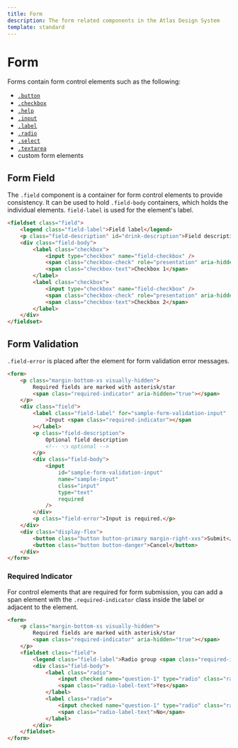 ```yaml
---
title: Form
description: The form related components in the Atlas Design System
template: standard
---
```


# Form

Forms contain form control elements such as the following:

- [`.button`](./button.md)
- [`.checkbox`](./checkbox.md)
- [`.help`](./help.md)
- [`.input`](./input.md)
- [`.label`](./label.md)
- [`.radio`](./radio.md)
- [`.select`](./select.md)
- [`.textarea`](./textarea.md)
- custom form elements

## Form Field

The `.field` component is a container for form control elements to provide consistency.
It can be used to hold `.field-body` containers, which holds the individual elements.
`field-label` is used for the element's label.

```html
<fieldset class="field">
	<legend class="field-label">Field label</legend>
	<p class="field-description" id="drink-description">Field description</p>
	<div class="field-body">
		<label class="checkbox">
			<input type="checkbox" name="field-checkbox" />
			<span class="checkbox-check" role="presentation" aria-hidden="true"></span>
			<span class="checkbox-text">Checkbox 1</span>
		</label>
		<label class="checkbox">
			<input type="checkbox" name="field-checkbox" />
			<span class="checkbox-check" role="presentation" aria-hidden="true"></span>
			<span class="checkbox-text">Checkbox 2</span>
		</label>
	</div>
</fieldset>
```

## Form Validation

`.field-error` is placed after the element for form validation error messages.

```html
<form>
	<p class="margin-bottom-xs visually-hidden">
		Required fields are marked with asterisk/star
		<span class="required-indicator" aria-hidden="true"></span>
	</p>
	<div class="field">
		<label class="field-label" for="sample-form-validation-input"
			>Input <span class="required-indicator"></span
		></label>
		<p class="field-description">
			Optional field description
			<!-- 👈 optional -->
		</p>
		<div class="field-body">
			<input
				id="sample-form-validation-input"
				name="sample-input"
				class="input"
				type="text"
				required
			/>
		</div>
		<p class="field-error">Input is required.</p>
	</div>
	<div class="display-flex">
		<button class="button button-primary margin-right-xxs">Submit</button>
		<button class="button button-danger">Cancel</button>
	</div>
</form>
```

### Required Indicator

For control elements that are required for form submission, you can add a span element with the `.required-indicator` class inside the label or adjacent to the element.

```html
<form>
	<p class="margin-bottom-xs visually-hidden">
		Required fields are marked with asterisk/star
		<span class="required-indicator" aria-hidden="true"></span>
	</p>
	<fieldset class="field">
		<legend class="field-label">Radio group <span class="required-indicator"></span></legend>
		<div class="field-body">
			<label class="radio">
				<input checked name="question-1" type="radio" class="radio-dot" value="Yes" required />
				<span class="radio-label-text">Yes</span>
			</label>
			<label class="radio">
				<input checked name="question-1" type="radio" class="radio-dot" value="No" />
				<span class="radio-label-text">No</span>
			</label>
		</div>
	</fieldset>
</form>
```
